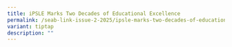 ```yaml
---
title: iPSLE Marks Two Decades of Educational Excellence
permalink: /seab-link-issue-2-2025/ipsle-marks-two-decades-of-educational-excellence/
variant: tiptap
description: ""
---
```

